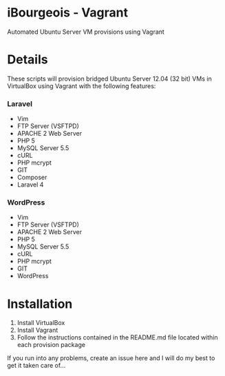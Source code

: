 iBourgeois - Vagrant
===============

Automated Ubuntu Server VM provisions using Vagrant
<h1>Details</h1>
These scripts will provision bridged Ubuntu Server 12.04 (32 bit) VMs in VirtualBox using Vagrant with the following features:
<h3>Laravel</h3>
<ul>
<li>Vim</li>
<li>FTP Server (VSFTPD)</li>
<li>APACHE 2 Web Server</li>
<li>PHP 5</li>
<li>MySQL Server 5.5</li>
<li>cURL</li>
<li>PHP mcrypt</li>
<li>GIT</li>
<li>Composer</li>
<li>Laravel 4</li>
</ul>

<h3>WordPress</h3>
<ul>
<li>Vim</li>
<li>FTP Server (VSFTPD)</li>
<li>APACHE 2 Web Server</li>
<li>PHP 5</li>
<li>MySQL Server 5.5</li>
<li>cURL</li>
<li>PHP mcrypt</li>
<li>GIT</li>
<li>WordPress</li>
</ul>

<h1>Installation</h1>
<ol>
    <li>Install VirtualBox</li>
    <li>Install Vagrant</li>
    <li>Follow the instructions contained in the README.md file located within each provision package</li>
</ol>

<p>If you run into any problems, create an issue here and I will do my best to get it taken care of...</p>
